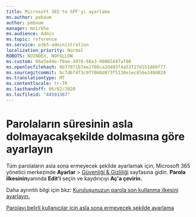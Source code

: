 ```yaml
---
title: Microsoft 365'te SPF'yi ayarlama
ms.author: pebaum
author: pebaum
manager: mnirkhe
ms.audience: Admin
ms.topic: reference
ms.service: o365-administration
localization_priority: Normal
ROBOTS: NOINDEX, NOFOLLOW
ms.custom: 0ba5e44e-f0ae-4978-98a3-90065447af08
ms.openlocfilehash: 8b77871b7ae2706ca2d493f4a53f27d151d8bf77
ms.sourcegitcommit: bc7d6f4f3c9f7060d073f5130e1ec856e248d020
ms.translationtype: MT
ms.contentlocale: tr-TR
ms.lasthandoff: 06/02/2020
ms.locfileid: "44501367"
---
```

# <a name="set-passwords-to-never-expire"></a>Parolaların süresinin asla dolmayacakşekilde dolmasına göre ayarlayın 

Tüm parolaların asla sona ermeyecek şekilde ayarlamak için, Microsoft 365 yönetici merkezinde **Ayarlar**  >  [Güvenliği &amp; Gizliliği](https://portal.office.com/adminportal/home#/settings/security) sayfasına gidin. **Parola ilkesinin**yanında **Edit'i** seçin ve kaydırıcıyı **Aç'a çevirin.**
  
Daha ayrıntılı bilgi için bkz: [Kuruluşunuzun parola son kullanma ilkesini ayarlayın.](https://docs.microsoft.com/microsoft-365/admin/manage/set-password-expiration-policy)
  
[Parolayı belirli kullanıcılar için asla sona ermeyecek şekilde ayarlama](https://docs.microsoft.com/microsoft-365/admin/add-users/set-password-to-never-expire)
  
